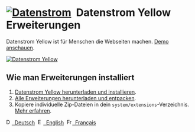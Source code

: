 # [![Datenstrom](https://raw.githubusercontent.com/datenstrom/yellow-extensions/master/website/media/images/datenstrom-logo-small.png)](https://github.com/datenstrom)&nbsp; Datenstrom Yellow Erweiterungen

Datenstrom Yellow ist für Menschen die Webseiten machen. [Demo anschauen](https://extensions.datenstrom.se/de/).

[![Datenstrom Yellow](https://raw.githubusercontent.com/datenstrom/yellow-extensions/master/website/media/images/datenstrom-yellow-de.jpg)](https://datenstrom.se/de/yellow/)

## Wie man Erweiterungen installiert

1. [Datenstrom Yellow herunterladen und installieren](https://github.com/datenstrom/yellow/).
2. [Alle Erweiterungen herunterladen und entpacken](https://github.com/datenstrom/yellow-extensions/archive/master.zip).  
3. Kopiere individuelle Zip-Dateien in dein `system/extensions`-Verzeichnis. [Mehr erfahren](https://extensions.datenstrom.se/de/help/).

<p>
<a href="README-de.md"><img src="https://raw.githubusercontent.com/datenstrom/yellow-extensions/master/website/media/images/language-de.png" width="15" height="15" alt="Deutsch">&nbsp; Deutsch</a>&nbsp;
<a href="README.md"><img src="https://raw.githubusercontent.com/datenstrom/yellow-extensions/master/website/media/images/language-en.png" width="15" height="15" alt="English">&nbsp; English</a>&nbsp;
<a href="README-fr.md"><img src="https://raw.githubusercontent.com/datenstrom/yellow-extensions/master/website/media/images/language-fr.png" width="15" height="15" alt="Français">&nbsp; Français</a>&nbsp;
</p>

